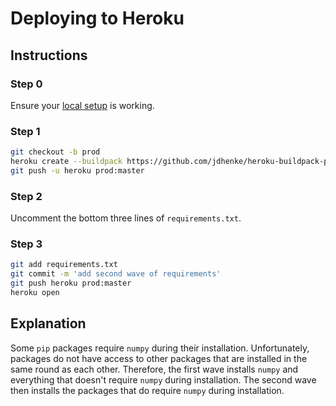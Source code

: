 Deploying to Heroku
===================

## Instructions

### **Step 0**

Ensure your [local setup](./README.md#setup) is working.

### **Step 1**

```bash
git checkout -b prod
heroku create --buildpack https://github.com/jdhenke/heroku-buildpack-python-extras
git push -u heroku prod:master
```

### **Step 2**

Uncomment the bottom three lines of `requirements.txt`.

### **Step 3**

```bash
git add requirements.txt
git commit -m 'add second wave of requirements'
git push heroku prod:master
heroku open
```

## Explanation

Some `pip` packages require `numpy` during their installation.
Unfortunately, packages do not have access to other packages that are installed in the same round as each other.
Therefore, the first wave installs `numpy` and everything that doesn't require `numpy` during installation.
The second wave then installs the packages that do require `numpy` during installation.
